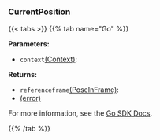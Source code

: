 ### CurrentPosition

{{< tabs >}}
{{% tab name="Go" %}}

**Parameters:**

- `context`[(Context)](https://pkg.go.dev/context#context):

**Returns:**

- `referenceframe`[(PoseInFrame)](https://pkg.go.dev/go.viam.com/rdk@v0.26.0/referenceframe#referenceframe):
- [(error)](<INSERT PARAM TYPE LINK>)

For more information, see the [Go SDK Docs](https://pkg.go.dev/go.viam.com/rdk/services/motion#Localizer).

{{% /tab %}}
